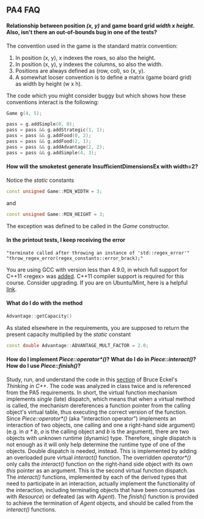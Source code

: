 ## PA4 FAQ

#### Relationship between position *(x, y)* and game board grid *width x height*. Also, isn't there an out-of-bounds bug in one of the tests?
The convention used in the game is the standard matrix convention: 

1. In position (x, y), x indexes the rows, so also the height.
2. In position (x, y), y indexes the columns, so also the width.
3. Positions are always defined as (row, col), so (x, y).
4. A somewhat looser convention is to define a matrix (game board grid) as width by height (w x h).

The code which you might consider buggy but which shows how these conventions interact is the following:
```C++
Game g(4, 5);

pass = g.addSimple(0, 0);
pass = pass && g.addStrategic(1, 1);
pass = pass && g.addFood(0, 2);
pass = pass && g.addFood(2, 1);
pass = pass && g.addAdvantage(2, 2);
pass = pass && g.addSimple(4, 3);
```

#### How will the smoketest generate InsufficientDimensionsEx with width=2?
Notice the *static* constants 
```C++
const unsigned Game::MIN_WIDTH = 3;
```
and
```C++
const unsigned Game::MIN_HEIGHT = 3;
```
The exception was defined to be called in the *Game* constructor.

#### In the printout tests, I keep receiving the error 
```
"terminate called after throwing an instance of 'std::regex_error'" "throw_regex_error(regex_constants::error_brack);"
```
You are using GCC with version less than 4.9.0, in which full support for C++11 &lt;regex&gt; was [added](https://isocpp.org/blog/2014/04/gcc-4.9.0). C++11 compiler support is required for this course. Consider upgrading. If you are on Ubuntu/Mint, here is a helpful [link](http://superuser.com/questions/772954/install-gcc-g-version-4-9-in-linux-mint).

#### What do I do with the method
```C++
Advantage::getCapacity()
```
As stated elsewhere in the requirements, you are supposed to return the present capacity multiplied by the *static* constant
```C++
const double Advantage::ADVANTAGE_MULT_FACTOR = 2.0;
```

#### How do I implement _Piece::operator*()_? What do I do in _Piece::interact()_? How do I use _Piece::finish()_?
Study, run, and understand the code in this [section](http://www.linuxtopia.org/online_books/programming_books/thinking_in_c++/Chapter15_027.html) of Bruce Eckel's *Thinking in C++*. The code was analyzed in class twice and is referenced from the PA5 requirements. In short, the virtual function mechanism implements *single* (late) dispatch, which means that when a virtual method is called, the mechanism dereferences a function pointer from the calling object's virtual table, thus executing the correct version of the function. Since _Piece::operator*()_ (aka "interaction operator") implements an interaction of two objects, one calling and one a right-hand side argument) (e.g. in _a * b_, _a_ is the calling object and _b_ is the argument), there are two objects with unknown runtime (dynamic) type. Therefore, single dispatch is not enough as it will only help determine the runtime type of one of the objects. Double dispatch is needed, instead. This is implemented by adding an overloaded pure virtual _interact()_ function. The overridden _operator*()_ only calls the _interact()_ function on the right-hand side object with its own *this* pointer as an argument. This is the second virtual function dispatch. The _interact()_ functions, implemented by each of the derived types that need to participate in an interaction, actually implement the functionality of the interaction, including terminating objects that have been consumed (as with _Resource_) or defeated (as with _Agent_). The _finish()_ function is provided to achieve the termination of _Agent_ objects, and should be called from the _interact()_ functions.
